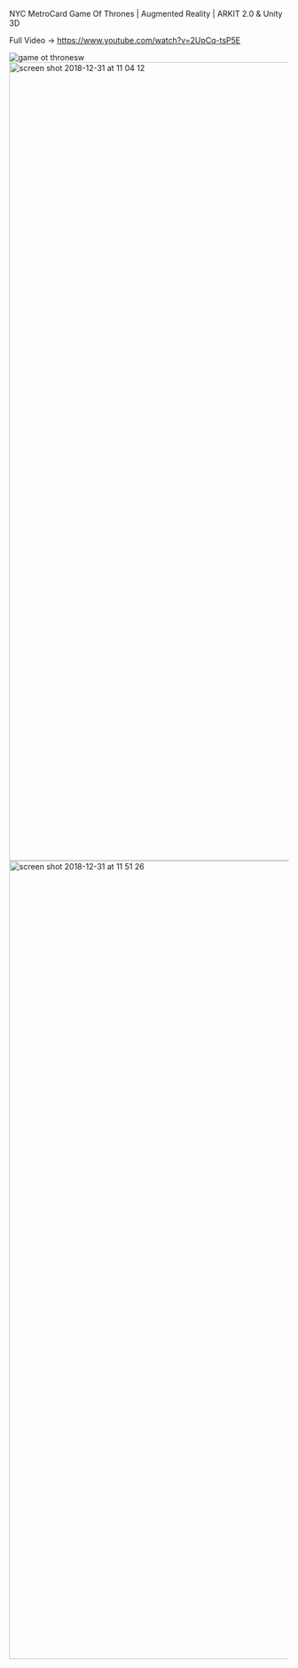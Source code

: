 
NYC MetroCard Game Of Thrones | Augmented Reality | ARKIT 2.0 & Unity 3D

Full Video -> https://www.youtube.com/watch?v=2UpCq-tsP5E

![game ot thronesw](https://user-images.githubusercontent.com/43025563/50564225-4d987700-0cf1-11e9-8037-f2cd4edbd509.jpg)
<img width="1440" alt="screen shot 2018-12-31 at 11 04 12" src="https://user-images.githubusercontent.com/43025563/50564167-d662e300-0cf0-11e9-8194-180df861d8dd.png">
<img width="1440" alt="screen shot 2018-12-31 at 11 51 26" src="https://user-images.githubusercontent.com/43025563/50564432-d4018880-0cf2-11e9-8026-dc063ca37685.png">


